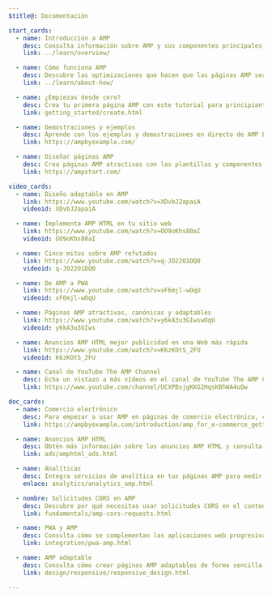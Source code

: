 ```yaml
---
$title@: Documentación

start_cards:
  - name: Introducción a AMP
    desc: Consulta información sobre AMP y sus componentes principales.
    link: ../learn/overview/

  - name: Cómo funciona AMP
    desc: Descubre las optimizaciones que hacen que las páginas AMP sean rápidas.
    link: ../learn/about-how/

  - name: ¿Empiezas desde cero?
    desc: Crea tu primera página AMP con este tutorial para principiantes.
    link: getting_started/create.html

  - name: Demostraciones y ejemplos
    desc: Aprende con los ejemplos y demostraciones en directo de AMP By Example.
    link: https://ampbyexample.com/

  - name: Diseñar páginas AMP
    desc: Crea páginas AMP atractivas con las plantillas y componentes prediseñados de AMP Start.
    link: https://ampstart.com/

video_cards:
  - name: Diseño adaptable en AMP
    link: https://www.youtube.com/watch?v=XDvbJ2apaiA
    videoid: XDvbJ2apaiA

  - name: Implementa AMP HTML en tu sitio web
    link: https://www.youtube.com/watch?v=OO9oKhs80aI
    videoid: OO9oKhs80aI

  - name: Cinco mitos sobre AMP refutados
    link: https://www.youtube.com/watch?v=q-JO22O1DQ0
    videoid: q-JO22O1DQ0

  - name: De AMP a PWA
    link: https://www.youtube.com/watch?v=xF6mjl-wOqU
    videoid: xF6mjl-wOqU

  - name: Páginas AMP atractivas, canónicas y adaptables
    link: https://www.youtube.com/watch?v=y6kA3u3GIwswOqU
    videoid: y6kA3u3GIws

  - name: Anuncios AMP HTML mejor publicidad en una Web más rápida
    link: https://www.youtube.com/watch?v=K6zKOtS_2FU
    videoid: K6zKOtS_2FU

  - name: Canal de YouTube The AMP Channel
    desc: Echa un vistazo a más vídeos en el canal de YouTube The AMP Channel.
    link: https://www.youtube.com/channel/UCXPBsjgKKG2HqsKBhWA4uQw

doc_cards:
  - name: Comercio electrónico
    desc: Para empezar a usar AMP en páginas de comercio electrónico, consulta los ejemplos y la guía de AMP By Example. 
    link: https://ampbyexample.com/introduction/amp_for_e-commerce_getting_started/

  - name: Anuncios AMP HTML
    desc: Obtén más información sobre los anuncios AMP HTML y consulta cómo diseñar páginas AMP para tus campañas y sitios web.
    link: ads/amphtml_ads.html

  - name: Analíticas
    desc: Integra servicios de analítica en tus páginas AMP para medir la actividad y las interacciones de los usuarios.
    enlace: analytics/analytics_amp.html

  - nombre: Solicitudes CORS en AMP
    desc: Descubre por qué necesitas usar solicitudes CORS en el contenido dinámico AMP.
    link: fundamentals/amp-cors-requests.html

  - name: PWA y AMP
    desc: Consulta cómo se complementan las aplicaciones web progresivas (PWA) y las páginas AMP.
    link: integration/pwa-amp.html

  - name: AMP adaptable
    desc: Consulta cómo crear páginas AMP adaptables de forma sencilla.
    link: design/responsive/responsive_design.html

---
```

 
